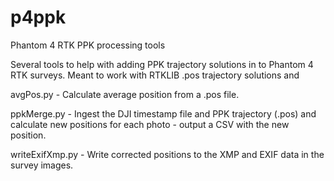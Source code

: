 # p4ppk
Phantom 4 RTK PPK processing tools

Several tools to help with adding PPK trajectory solutions in to Phantom 4 RTK surveys. Meant to work with RTKLIB .pos trajectory solutions and 

avgPos.py - Calculate average position from a .pos file.

ppkMerge.py - Ingest the DJI timestamp file and PPK trajectory (.pos) and calculate new positions for each photo - output a CSV with the new position.

writeExifXmp.py - Write corrected positions to the XMP and EXIF data in the survey images.

